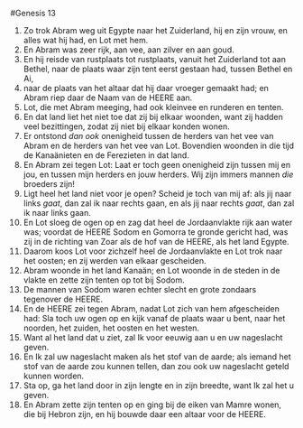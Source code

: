 #Genesis 13
1. Zo trok Abram weg uit Egypte naar het Zuiderland, hij en zijn vrouw, en alles wat hij had, en Lot met hem.
2. En Abram was zeer rijk, aan vee, aan zilver en aan goud.
3. En hij reisde van rustplaats tot rustplaats, vanuit het Zuiderland tot aan Bethel, naar de plaats waar zijn tent eerst gestaan had, tussen Bethel en Ai,
4. naar de plaats van het altaar dat hij daar vroeger gemaakt had; en Abram riep daar de Naam van de HEERE aan.
5. Lot, die met Abram meeging, had ook kleinvee en runderen en tenten.
6. En dat land liet het niet toe dat zij bij elkaar woonden, want zij hadden veel bezittingen, zodat zij niet bij elkaar konden wonen.
7. Er ontstond *dan ook* onenigheid tussen de herders van het vee van Abram en de herders van het vee van Lot. Bovendien woonden in die tijd de Kanaänieten en de Ferezieten in dat land.
8. En Abram zei tegen Lot: Laat er toch geen onenigheid zijn tussen mij en jou, en tussen mijn herders en jouw herders. Wij zijn immers mannen *die* broeders zijn!
9. Ligt heel het land niet voor je open? Scheid je toch van mij af: als jij naar links *gaat*, dan zal ik naar rechts gaan, en als jij naar rechts *gaat*, dan zal ik naar links gaan.
10. En Lot sloeg de ogen op en zag dat heel de Jordaanvlakte rijk aan water was; voordat de HEERE Sodom en Gomorra te gronde gericht had, was zij in de richting van Zoar als de hof van de HEERE, als het land Egypte.
11. Daarom koos Lot voor zichzelf heel de Jordaanvlakte en Lot trok naar het oosten; en zij werden van elkaar gescheiden.
12. Abram woonde in het land Kanaän; en Lot woonde in de steden in de vlakte en zette zijn tenten op tot bij Sodom.
13. De mannen van Sodom waren echter slecht en grote zondaars tegenover de HEERE.
14. En de HEERE zei tegen Abram, nadat Lot zich van hem afgescheiden had: Sla toch uw ogen op en kijk vanaf de plaats waar u bent, naar het noorden, het zuiden, het oosten en het westen.
15. Want al het land dat u ziet, zal Ik voor eeuwig aan u en uw nageslacht geven.
16. En Ik zal uw nageslacht maken als het stof van de aarde; als iemand het stof van de aarde zou kunnen tellen, dan zou ook uw nageslacht geteld kunnen worden.
17. Sta op, ga het land door in zijn lengte en in zijn breedte, want Ik zal het u geven.
18. En Abram zette zijn tenten op en ging bij de eiken van Mamre wonen, die bij Hebron zijn, en hij bouwde daar een altaar voor de HEERE.
